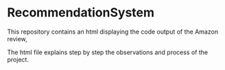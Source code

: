 # RecommendationSystem
This repository contains an html displaying the code output of the Amazon review, 

The html file explains step by step the observations and process of the project.



